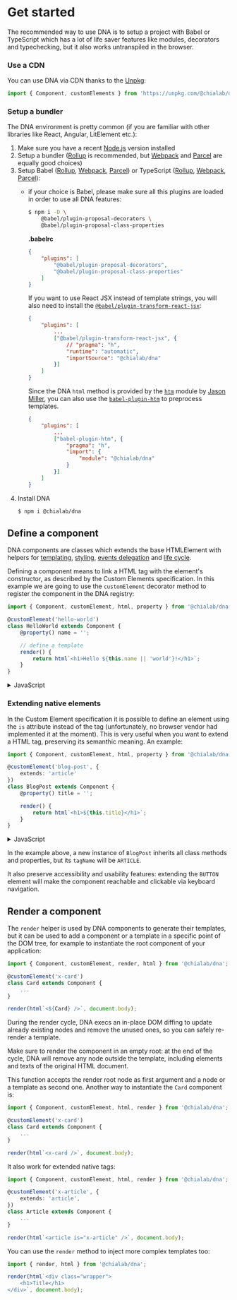 # Get started

The recommended way to use DNA is to setup a project with Babel or TypeScript which has a lot of life saver features like modules, decorators and typechecking, but it also works untranspiled in the browser.

### Use a CDN

You can use DNA via CDN thanks to the [Unpkg](https://unpkg.com/):

```ts
import { Component, customElements } from 'https://unpkg.com/@chialab/dna?module';
```

### Setup a bundler

The DNA environment is pretty common (if you are familiar with other libraries like React, Angular, LitElement etc.):

1. Make sure you have a recent [Node.js](https://nodejs.org/en/) version installed
2. Setup a bundler ([Rollup](https://rollupjs.org) is recommended, but [Webpack](https://webpack.js.org/) and [Parcel](https://parceljs.org/) are equally good choices)
3. Setup Babel ([Rollup](https://github.com/rollup/rollup-plugin-babel), [Webpack](https://github.com/babel/babel-loader), [Parcel](https://parceljs.org/transforms.html#babel)) or TypeScript ([Rollup](https://github.com/rollup/rollup-plugin-typescript), [Webpack](https://webpack.js.org/guides/typescript/), [Parcel](https://parceljs.org/transforms.html#typescript)):
    * if your choice is Babel, please make sure all this plugins are loaded in order to use all DNA features:
        ```sh
        $ npm i -D \
            @babel/plugin-proposal-decorators \
            @babel/plugin-proposal-class-properties
        ```

        **.babelrc**

        ```json
        {
            "plugins": [
                "@babel/plugin-proposal-decorators",
                "@babel/plugin-proposal-class-properties"
            ]
        }
        ```

        If you want to use React JSX instead of template strings, you will also need to install the [`@babel/plugin-transform-react-jsx`](https://www.npmjs.com/package/@babel/plugin-transform-react-jsx):

        ```json
        {
            "plugins": [
                ...
                ["@babel/plugin-transform-react-jsx", {
                    // "pragma": "h",
                    "runtime": "automatic",
                    "importSource": "@chialab/dna"
                }]
            ]
        }
        ```
        
        Since the DNA `html` method is provided by the [`htm`](https://github.com/developit/htm) module by [Jason Miller](https://github.com/developit), you can also use the [`babel-plugin-htm`](https://www.npmjs.com/package/babel-plugin-htm) to preprocess templates. 

        ```json
        {
            "plugins": [
                ...
                ["babel-plugin-htm", {
                    "pragma": "h",
                    "import": {
                        "module": "@chialab/dna"
                    }
                }]
            ]
        }
        ```
4. Install DNA
    ```sh
    $ npm i @chialab/dna
    ```

## Define a component

DNA components are classes which extends the base HTMLElement with helpers for [templating](./templates), [styling](./styles), [events delegation](./events) and [life cycle](./life-cycle).

Defining a component means to link a HTML tag with the element's constructor, as described by the Custom Elements specification.
In this example we are going to use the `customElement` decorator method to register the component in the DNA registry:

```ts
import { Component, customElement, html, property } from '@chialab/dna';

@customElement('hello-world')
class HelloWorld extends Component {
    @property() name = '';

    // define a template
    render() {
        return html`<h1>Hello ${this.name || 'world'}!</h1>`;
    }
}
```

<details>
<summary>JavaScript</summary>
<div>

You can use the class decorator if you are using TypeScript or this Babel plugin, otherwise you have to fallback directly using `customElements.define`:

```ts
import { Component, customElements, html } from '@chialab/dna';

class HelloWorld extends Component {
    static get properties() {
        return {
            name: {
                type: String,
                defaultValue: '',
            },
        };
    }

    // define a template
    render() {
        return html`<h1>Hello ${this.name || 'world'}!</h1>`;
    }
}

customElements.define('hello-world', HelloWorld);
```

</div>
</details>

### Extending native elements

In the Custom Element specification it is possible to define an element using the `is` attribute instead of the tag (unfortunately, no browser vendor had implemented it at the moment).
This is very useful when you want to extend a HTML tag, preserving its semanthic meaning. An example:

```ts
import { Component, customElement, html, property } from '@chialab/dna';

@customElement('blog-post', {
    extends: 'article'
})
class BlogPost extends Component {
    @property() title = '';

    render() {
        return html`<h1>${this.title}</h1>`;
    }
}
```

<details>
<summary>JavaScript</summary>
<div>

```ts
import { Component, customElements, html } from '@chialab/dna';

class BlogPost extends Component {
    static get properties() {
        return {
            title: {
                type: String,
                defaultValue: '',
            },
        };
    }

    render() {
        return html`<h1>${this.title}</h1>`;
    }
}

customElements.define('blog-post', BlogPost, {
    extends: 'article'
});
```

</div>
</details>

In the example above, a new instance of `BlogPost` inherits all class methods and properties, but its `tagName` will be `ARTICLE`.

<aside class="note">

It also preserve accessibility and usability features: extending the `BUTTON` element will make the component reachable and clickable via keyboard navigation.

</aside>

## Render a component

The `render` helper is used by DNA components to generate their templates, but it can be used to add a component or a template in a specific point of the DOM tree, for example to instantiate the root component of your application:

```ts
import { Component, customElement, render, html } from '@chialab/dna';

@customElement('x-card')
class Card extends Component {
    ...
}

render(html`<${Card} />`, document.body);
```

During the render cycle, DNA execs an in-place DOM diffing to update already existing nodes and remove the unused ones, so you can safely re-render a template.

<aside class="note">

Make sure to render the component in an empty root: at the end of the cycle, DNA will remove any node outside the template, including elements and texts of the original HTML document.

</aside>

This function accepts the render root node as first argument and a node or a template as second one. Another way to instantiate the `Card` component is:

```ts
import { Component, customElement, html, render } from '@chialab/dna';

@customElement('x-card')
class Card extends Component {
    ...
}

render(html`<x-card />`, document.body);
```

It also work for extended native tags:

```ts
import { Component, customElement, html, render } from '@chialab/dna';

@customElement('x-article', {
    extends: 'article',
})
class Article extends Component {
    ...
}

render(html`<article is="x-article" />`, document.body);
```

You can use the `render` method to inject more complex templates too:

```ts
import { render, html } from '@chialab/dna';

render(html`<div class="wrapper">
    <h1>Title</h1>
</div>`, document.body);
```
